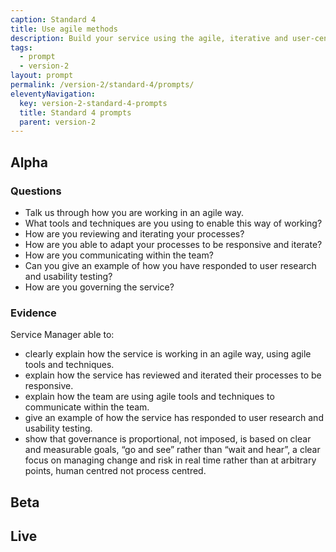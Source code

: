 ```yaml
---
caption: Standard 4
title: Use agile methods
description: Build your service using the agile, iterative and user-centred methods set out in the manual.
tags:
  - prompt
  - version-2
layout: prompt
permalink: /version-2/standard-4/prompts/
eleventyNavigation:
  key: version-2-standard-4-prompts
  title: Standard 4 prompts
  parent: version-2
---
```


## Alpha

### Questions

- Talk us through how you are working in an agile way.
- What tools and techniques are you using to enable this way of working?
- How are you reviewing and iterating your processes?
- How are you able to adapt your processes to be responsive and iterate?
- How are you communicating within the team?
- Can you give an example of how you have responded to user research and usability testing?
- How are you governing the service?

### Evidence

Service Manager able to:

- clearly explain how the service is working in an agile way, using agile tools and techniques.
- explain how the service has reviewed and iterated their processes to be responsive.
- explain how the team are using agile tools and techniques to communicate within the team.
- give an example of how the service has responded to user research and usability testing.
- show that governance is proportional, not imposed, is based on clear and measurable goals, “go and see” rather than “wait and hear”, a clear focus on managing change and risk in real time rather than at arbitrary points, human centred not process centred.

## Beta

## Live

